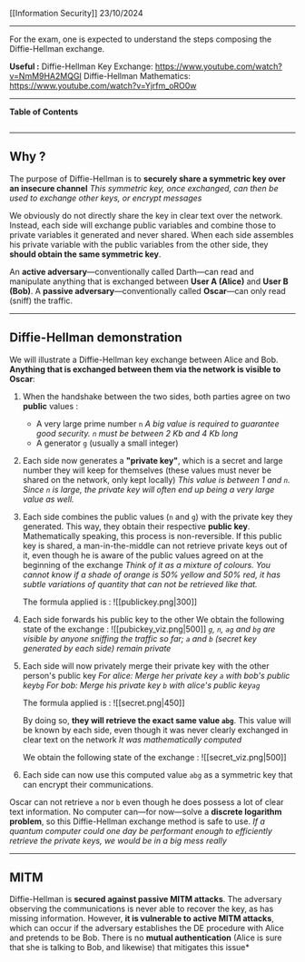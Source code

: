 [[Information Security]]
23/10/2024
****
For the exam, one is expected to understand the steps composing the Diffie-Hellman exchange.

**Useful :** 
Diffie-Hellman Key Exchange: https://www.youtube.com/watch?v=NmM9HA2MQGI
Diffie-Hellman Mathematics: https://www.youtube.com/watch?v=Yjrfm_oRO0w
****
**Table of Contents**
```table-of-contents
```

****
## Why ?

The purpose of Diffie-Hellman is to **securely share a symmetric key over an insecure channel**
	*This symmetric key, once exchanged, can then be used to exchange other keys, or encrypt messages*

We obviously do not directly share the key in clear text over the network. Instead, each side will exchange public variables and combine those to private variables it generated and never shared. When each side assembles his private variable with the public variables from the other side, they **should obtain the same symmetric key**.


An **active adversary**—conventionally called Darth—can read and manipulate anything that is exchanged between **User A (Alice)** and **User B (Bob)**.
A **passive adversary**—conventionally called **Oscar**—can only read (sniff) the traffic.


****
## Diffie-Hellman demonstration

We will illustrate a Diffie-Hellman key exchange between Alice and Bob. **Anything that is exchanged between them via the network is visible to Oscar**:
1. When the handshake between the two sides, both parties agree on two **public** values :
	- A very large prime number `n`
		*A big value is required to guarantee good security. `n` must be between 2 Kb and 4 Kb long*
	- A generator `g` (usually a small integer)

2. Each side now generates a **"private key"**, which is a secret and large number they will keep for themselves (these values must never be shared on the network, only kept locally)
	*This value is between 1 and `n`. Since `n` is large, the private key will often end up being a very large value as well.*

3. Each side combines the public values (`n` and `g`) with the private key they generated. This way, they obtain their respective **public key**.
	Mathematically speaking, this process is non-reversible. If this public key is shared, a man-in-the-middle can not retrieve private keys out of it, even though he is aware of the public values agreed on at the beginning of the exchange
		*Think of it as a mixture of colours. You cannot know if a shade of orange is 50% yellow and 50% red, it has subtle variations of quantity that can not be retrieved like that.*

	The formula applied is :
	![[publickey.png|300]]

4. Each side forwards his public key to the other
	We obtain the following state of the exchange :
	![[pubickey_viz.png|500]]
	*`g`, `n`, `ag` and `bg` are visible by anyone sniffing the traffic so far; `a` and `b` (secret key generated by each side) remain private*

5. Each side will now privately merge their private key with the other person's public key
	*For alice: Merge her private key `a` with bob's public key`bg`
	For bob: Merge his private key `b` with alice's public key`ag`*

	The formula applied is :
	![[secret.png|450]]
	
	By doing so, **they will retrieve the exact same value `abg`**. This value will be known by each side, even though it was never clearly exchanged in clear text on the network 
		*It was mathematically computed*

	We obtain the following state of the exchange :
	![[secret_viz.png|500]]


6. Each side can now use this computed value `abg` as a symmetric key that can encrypt their communications.


Oscar can not retrieve `a` nor `b` even though he does possess a lot of clear text information. No computer can—for now—solve a **discrete logarithm problem**, so this Diffie-Hellman exchange method is safe to use.
	*If a quantum computer could one day be performant enough to efficiently retrieve the private keys, we would be in a big mess really*


****
## MITM

Diffie-Hellman is **secured against passive MITM attacks**. The adversary observing the communications is never able to recover the key, as has missing information.
However, **it is vulnerable to active MITM attacks**, which can occur if the adversary establishes the DE procedure with Alice and pretends to be Bob.
	There is no **mutual authentication** (Alice is sure that she is talking to Bob, and likewise) that mitigates this issue*


